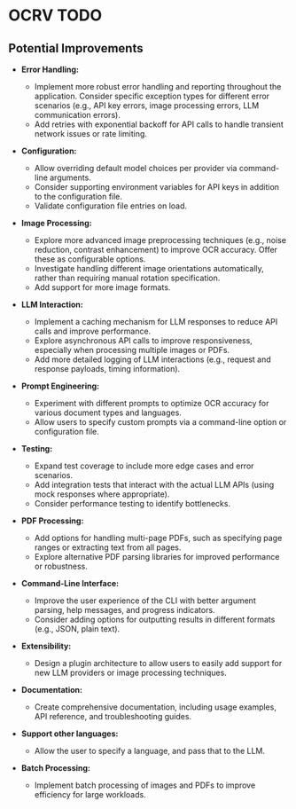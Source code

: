# OCRV TODO

## Potential Improvements

- **Error Handling:**
    - Implement more robust error handling and reporting throughout the application.  Consider specific exception types for different error scenarios (e.g., API key errors, image processing errors, LLM communication errors).
    - Add retries with exponential backoff for API calls to handle transient network issues or rate limiting.

- **Configuration:**
    - Allow overriding default model choices per provider via command-line arguments.
    - Consider supporting environment variables for API keys in addition to the configuration file.
    - Validate configuration file entries on load.

- **Image Processing:**
    - Explore more advanced image preprocessing techniques (e.g., noise reduction, contrast enhancement) to improve OCR accuracy.  Offer these as configurable options.
    - Investigate handling different image orientations automatically, rather than requiring manual rotation specification.
    - Add support for more image formats.

- **LLM Interaction:**
    - Implement a caching mechanism for LLM responses to reduce API calls and improve performance.
    - Explore asynchronous API calls to improve responsiveness, especially when processing multiple images or PDFs.
    - Add more detailed logging of LLM interactions (e.g., request and response payloads, timing information).

- **Prompt Engineering:**
    - Experiment with different prompts to optimize OCR accuracy for various document types and languages.
    - Allow users to specify custom prompts via a command-line option or configuration file.

- **Testing:**
    - Expand test coverage to include more edge cases and error scenarios.
    - Add integration tests that interact with the actual LLM APIs (using mock responses where appropriate).
    - Consider performance testing to identify bottlenecks.

- **PDF Processing:**
    - Add options for handling multi-page PDFs, such as specifying page ranges or extracting text from all pages.
    - Explore alternative PDF parsing libraries for improved performance or robustness.

- **Command-Line Interface:**
    - Improve the user experience of the CLI with better argument parsing, help messages, and progress indicators.
    - Consider adding options for outputting results in different formats (e.g., JSON, plain text).

- **Extensibility:**
    - Design a plugin architecture to allow users to easily add support for new LLM providers or image processing techniques.

- **Documentation:**
    - Create comprehensive documentation, including usage examples, API reference, and troubleshooting guides.

- **Support other languages:**
    -  Allow the user to specify a language, and pass that to the LLM.

- **Batch Processing:**
    - Implement batch processing of images and PDFs to improve efficiency for large workloads.
